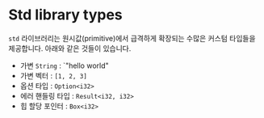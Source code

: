 # Std library types

`std` 라이브러리는 원시값(primitive)에서 급격하게 확장되는 수많은 커스텀 타입들을 제공합니다. 아래와 같은 것들이 있습니다.

- 가변 `String` : `"hello world"
- 가변 벡터 : `[1, 2, 3]`
- 옵션 타입 : `Option<i32>`
- 에러 핸들링 타입 : `Result<i32, i32>`
- 힙 할당 포인터 : `Box<i32>`